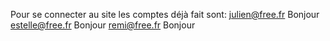 Pour se connecter au site les comptes déjà fait sont:
julien@free.fr Bonjour
estelle@free.fr Bonjour
remi@free.fr Bonjour

